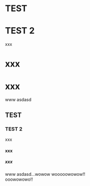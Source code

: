 # TEST
# TEST 2
xxx
# xxx
# xxx
www
asdasd

## TEST
### TEST 2
xxx
#### xxx
##### xxx
www
asdasd...wowow
wooooowowow!!<br />
ooowowowo!!
